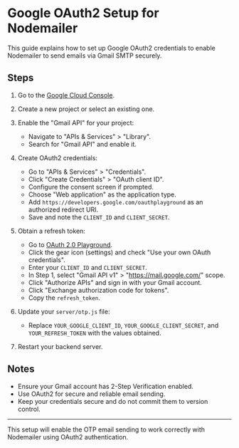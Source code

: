 # Google OAuth2 Setup for Nodemailer

This guide explains how to set up Google OAuth2 credentials to enable Nodemailer to send emails via Gmail SMTP securely.

## Steps

1. Go to the [Google Cloud Console](https://console.cloud.google.com/).

2. Create a new project or select an existing one.

3. Enable the "Gmail API" for your project:
   - Navigate to "APIs & Services" > "Library".
   - Search for "Gmail API" and enable it.

4. Create OAuth2 credentials:
   - Go to "APIs & Services" > "Credentials".
   - Click "Create Credentials" > "OAuth client ID".
   - Configure the consent screen if prompted.
   - Choose "Web application" as the application type.
   - Add `https://developers.google.com/oauthplayground` as an authorized redirect URI.
   - Save and note the `CLIENT_ID` and `CLIENT_SECRET`.

5. Obtain a refresh token:
   - Go to [OAuth 2.0 Playground](https://developers.google.com/oauthplayground).
   - Click the gear icon (settings) and check "Use your own OAuth credentials".
   - Enter your `CLIENT_ID` and `CLIENT_SECRET`.
   - In Step 1, select "Gmail API v1" > "https://mail.google.com/" scope.
   - Click "Authorize APIs" and sign in with your Gmail account.
   - Click "Exchange authorization code for tokens".
   - Copy the `refresh_token`.

6. Update your `server/otp.js` file:
   - Replace `YOUR_GOOGLE_CLIENT_ID`, `YOUR_GOOGLE_CLIENT_SECRET`, and `YOUR_REFRESH_TOKEN` with the values obtained.

7. Restart your backend server.

## Notes

- Ensure your Gmail account has 2-Step Verification enabled.
- Use OAuth2 for secure and reliable email sending.
- Keep your credentials secure and do not commit them to version control.

---

This setup will enable the OTP email sending to work correctly with Nodemailer using OAuth2 authentication.
